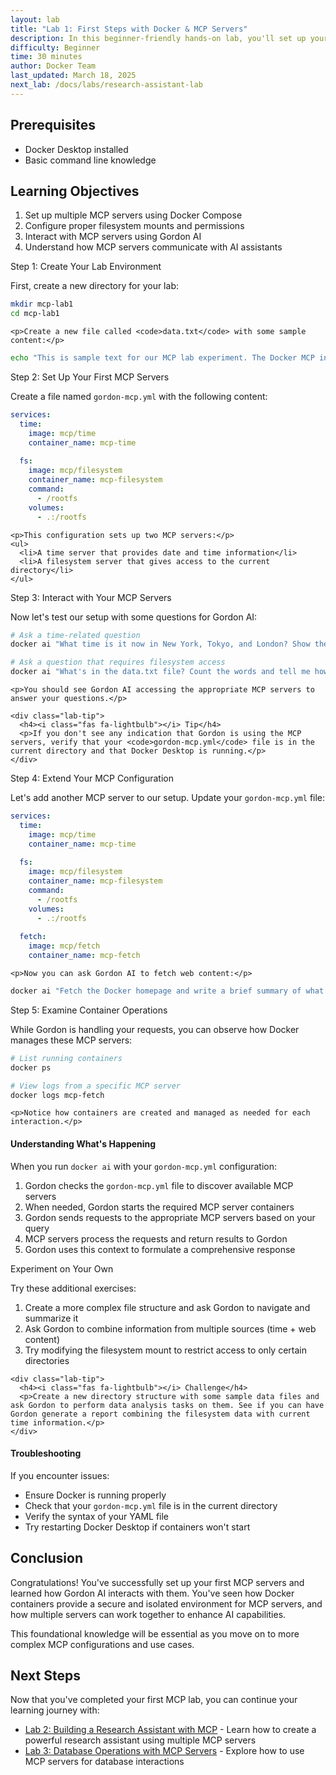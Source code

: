 ```yaml
---
layout: lab
title: "Lab 1: First Steps with Docker & MCP Servers"
description: In this beginner-friendly hands-on lab, you'll set up your first MCP servers with Docker and learn to interact with them using Gordon AI.
difficulty: Beginner
time: 30 minutes
author: Docker Team
last_updated: March 18, 2025
next_lab: /docs/labs/research-assistant-lab
---
```


<div class="lab-prerequisites">
  <h2><i class="fas fa-clipboard-list"></i> Prerequisites</h2>
  <ul>
    <li>Docker Desktop installed</li>
    <li>Basic command line knowledge</li>
  </ul>
</div>

<div class="learning-objectives">
  <h2><i class="fas fa-graduation-cap"></i> Learning Objectives</h2>
  <ol>
    <li>Set up multiple MCP servers using Docker Compose</li>
    <li>Configure proper filesystem mounts and permissions</li>
    <li>Interact with MCP servers using Gordon AI</li>
    <li>Understand how MCP servers communicate with AI assistants</li>
  </ol>
</div>

<div class="lab-step">
  <div class="lab-step-header">
    <i class="fas fa-play-circle"></i> Step 1: Create Your Lab Environment
  </div>
  <div class="lab-step-content">
    <p>First, create a new directory for your lab:</p>

```bash
mkdir mcp-lab1
cd mcp-lab1
```

    <p>Create a new file called <code>data.txt</code> with some sample content:</p>

```bash
echo "This is sample text for our MCP lab experiment. The Docker MCP integration is awesome!" > data.txt
```
  </div>
</div>

<div class="lab-step">
  <div class="lab-step-header">
    <i class="fas fa-server"></i> Step 2: Set Up Your First MCP Servers
  </div>
  <div class="lab-step-content">
    <p>Create a file named <code>gordon-mcp.yml</code> with the following content:</p>

```yaml
services:
  time:
    image: mcp/time
    container_name: mcp-time
  
  fs:
    image: mcp/filesystem
    container_name: mcp-filesystem
    command:
      - /rootfs
    volumes:
      - .:/rootfs
```

    <p>This configuration sets up two MCP servers:</p>
    <ul>
      <li>A time server that provides date and time information</li>
      <li>A filesystem server that gives access to the current directory</li>
    </ul>
  </div>
</div>

<div class="lab-step">
  <div class="lab-step-header">
    <i class="fas fa-robot"></i> Step 3: Interact with Your MCP Servers
  </div>
  <div class="lab-step-content">
    <p>Now let's test our setup with some questions for Gordon AI:</p>

```bash
# Ask a time-related question
docker ai "What time is it now in New York, Tokyo, and London? Show the date too."

# Ask a question that requires filesystem access
docker ai "What's in the data.txt file? Count the words and tell me how many there are."
```

    <p>You should see Gordon AI accessing the appropriate MCP servers to answer your questions.</p>

    <div class="lab-tip">
      <h4><i class="fas fa-lightbulb"></i> Tip</h4>
      <p>If you don't see any indication that Gordon is using the MCP servers, verify that your <code>gordon-mcp.yml</code> file is in the current directory and that Docker Desktop is running.</p>
    </div>
  </div>
</div>

<div class="lab-step">
  <div class="lab-step-header">
    <i class="fas fa-plus-circle"></i> Step 4: Extend Your MCP Configuration
  </div>
  <div class="lab-step-content">
    <p>Let's add another MCP server to our setup. Update your <code>gordon-mcp.yml</code> file:</p>

```yaml
services:
  time:
    image: mcp/time
    container_name: mcp-time
  
  fs:
    image: mcp/filesystem
    container_name: mcp-filesystem
    command:
      - /rootfs
    volumes:
      - .:/rootfs
  
  fetch:
    image: mcp/fetch
    container_name: mcp-fetch
```

    <p>Now you can ask Gordon AI to fetch web content:</p>

```bash
docker ai "Fetch the Docker homepage and write a brief summary of what Docker is to a file called docker-summary.txt"
```
  </div>
</div>

<div class="lab-step">
  <div class="lab-step-header">
    <i class="fas fa-search"></i> Step 5: Examine Container Operations
  </div>
  <div class="lab-step-content">
    <p>While Gordon is handling your requests, you can observe how Docker manages these MCP servers:</p>

```bash
# List running containers
docker ps

# View logs from a specific MCP server
docker logs mcp-fetch
```

    <p>Notice how containers are created and managed as needed for each interaction.</p>
  </div>
</div>

<div class="lab-note">
  <h4><i class="fas fa-info-circle"></i> Understanding What's Happening</h4>
  <p>When you run <code>docker ai</code> with your <code>gordon-mcp.yml</code> configuration:</p>
  <ol>
    <li>Gordon checks the <code>gordon-mcp.yml</code> file to discover available MCP servers</li>
    <li>When needed, Gordon starts the required MCP server containers</li>
    <li>Gordon sends requests to the appropriate MCP servers based on your query</li>
    <li>MCP servers process the requests and return results to Gordon</li>
    <li>Gordon uses this context to formulate a comprehensive response</li>
  </ol>
</div>

<div class="lab-step">
  <div class="lab-step-header">
    <i class="fas fa-flask"></i> Experiment on Your Own
  </div>
  <div class="lab-step-content">
    <p>Try these additional exercises:</p>
    <ol>
      <li>Create a more complex file structure and ask Gordon to navigate and summarize it</li>
      <li>Ask Gordon to combine information from multiple sources (time + web content)</li>
      <li>Try modifying the filesystem mount to restrict access to only certain directories</li>
    </ol>
    
    <div class="lab-tip">
      <h4><i class="fas fa-lightbulb"></i> Challenge</h4>
      <p>Create a new directory structure with some sample data files and ask Gordon to perform data analysis tasks on them. See if you can have Gordon generate a report combining the filesystem data with current time information.</p>
    </div>
  </div>
</div>

<div class="lab-note">
  <h4><i class="fas fa-exclamation-triangle"></i> Troubleshooting</h4>
  <p>If you encounter issues:</p>
  <ul>
    <li>Ensure Docker is running properly</li>
    <li>Check that your <code>gordon-mcp.yml</code> file is in the current directory</li>
    <li>Verify the syntax of your YAML file</li>
    <li>Try restarting Docker Desktop if containers won't start</li>
  </ul>
</div>

<div class="lab-conclusion">
  <h2><i class="fas fa-flag-checkered"></i> Conclusion</h2>
  <p>Congratulations! You've successfully set up your first MCP servers and learned how Gordon AI interacts with them. You've seen how Docker containers provide a secure and isolated environment for MCP servers, and how multiple servers can work together to enhance AI capabilities.</p>
  <p>This foundational knowledge will be essential as you move on to more complex MCP configurations and use cases.</p>
</div>

<div class="next-steps">
  <h2><i class="fas fa-arrow-circle-right"></i> Next Steps</h2>
  <p>Now that you've completed your first MCP lab, you can continue your learning journey with:</p>
  <ul>
    <li><a href="/docs/labs/research-assistant-lab">Lab 2: Building a Research Assistant with MCP</a> - Learn how to create a powerful research assistant using multiple MCP servers</li>
    <li><a href="/docs/labs/database-operations-lab">Lab 3: Database Operations with MCP Servers</a> - Explore how to use MCP servers for database interactions</li>
  </ul>
</div>